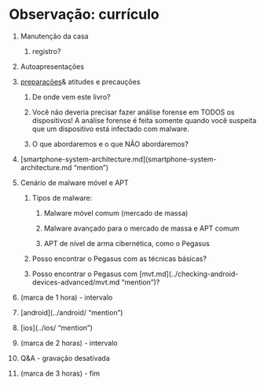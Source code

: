 # Observação: currículo



1. Manutenção da casa

   1. registro?

2. Autoapresentações

3. [preparações](../preparações/“menção”)& atitudes e precauções

   1. De onde vem este livro?

   2. Você não deveria precisar fazer análise forense em TODOS os dispositivos! A análise forense é feita somente quando você suspeita que um dispositivo está infectado com malware.

   3. O que abordaremos e o que NÃO abordaremos?

4. [smartphone-system-architecture.md](smartphone-system-architecture.md “mention”)

5. Cenário de malware móvel e APT

   1. Tipos de malware:

      1. Malware móvel comum (mercado de massa)

      2. Malware avançado para o mercado de massa e APT comum

      3. APT de nível de arma cibernética, como o Pegasus

   2. Posso encontrar o Pegasus com as técnicas básicas?

   3. Posso encontrar o Pegasus com [mvt.md](../checking-android-devices-advanced/mvt.md “mention”)?

6. (marca de 1 hora) - intervalo

7. [android](../android/ “mention”)

8. [ios](../ios/ “mention”)

9. (marca de 2 horas) - intervalo

10. Q\&A - gravação desativada

11. (marca de 3 horas) - fim
